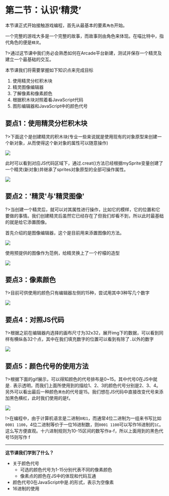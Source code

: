 # 第二节：认识‘精灵’

本节课正式开始接触游戏编程，首先从最基本的要素`角色`开始。  

一个完整的游戏大多是一个完整的故事，而故事则由角色来体现。在喵比特中，指代角色的便是`精灵`。    

?>通过这节课中我们务必会熟悉如何在Arcade平台新建，测试并保存一个精灵及建立一个最基础的交互。

本节课我们将需要掌握如下知识点来完成目标

1. 使用精灵分栏积木块
2. 精灵图像编辑器
3. 了解像素和像素颜色
4. 根据积木块对照着看JavaScript代码
5. 图形编辑器和JavaScript中的颜色代号  

## 要点1：使用精灵分栏积木块  

?>下面这个是创建精灵的积木块(专业一些来说就是使用现有的对象原型来创建一个新对象，从而使得这个新对象的属性可以随意操作)  

![](https://s2.ax1x.com/2019/02/13/k0MmnA.png)  

此时可以看到对应JS代码区域下，通过.creat()方法已经根据mySprite变量创建了一个精灵(新对象)并继承了sprites对象原型的全部可操作属性。

![](https://s2.ax1x.com/2019/02/13/k0Mn0I.png)  

## 要点2：'精灵'与'精灵图像'

?>当创建一个精灵后，就可以对其属性进行操作，比如它的模样，它的位置和它要做的事情。我们创建精灵后虽然它已经存在了但我们却看不到，所以此时最基础的就是给它添置图像。  

首先介绍的是图像编辑器，这个是目前用来添置图像的方法。  

![](https://s2.ax1x.com/2019/02/13/k0Mtns.png)    
  
使用预提供的图像作为范例，给精灵换上了一个柠檬的造型

![](https://s2.ax1x.com/2019/02/13/k0MSmR.gif)  

## 要点3：像素颜色  

?>目前可供使用的颜色只有编辑器左侧的15种，尝试用其中3种写几个数字

![](https://s2.ax1x.com/2019/02/13/k0Mp01.gif)  

## 要点4：对照JS代码

?>根据之前在编辑器内选择的画布尺寸为32x32，展开img下的数据，可以看到同样有横纵各32个点，其中在我们填充数字的位置可以看到有除了`.`以外的数字

![](https://s2.ax1x.com/2019/02/13/k0M9Tx.gif) 

## 要点5：颜色代号的使用方法

?>根据下面的gif展示，可以得知颜色的代号排布是0~15。其中代号0在JS中就是`.` 表示透明，而我们上面所使用到的描绘1、2、3的颜色代号分别是2、3、4。另外可以看出最后一种颜色`黑色`的代号是15。我们想在JS代码中直接改变代号来添加黑色横杠，此时我们使用的是f。 

![](https://s2.ax1x.com/2019/02/13/k0MZXd.gif) 

!>在编程中，由于计算机语言是二进制`0和1`，而通常4位二进制为一组来书写比如`0001 1100`，4位二进制等价于一位16进制数，则`0001 1100`可以写作16进制的`1C`。这么写方便直观。十六进制规则为10-15区间的数写作a-f，所以上面用到的黑色代号15则写作 f

---

**这节课我们学到了什么？**
- 关于颜色代号
    - 可选的颜色代号为1-15分别代表不同的像素颜色
    - 像素点的颜色在JS中的体现和代码互通
- 颜色代号0在JavaScript中是.的形式，表示为空像素
- 16进制的使用
